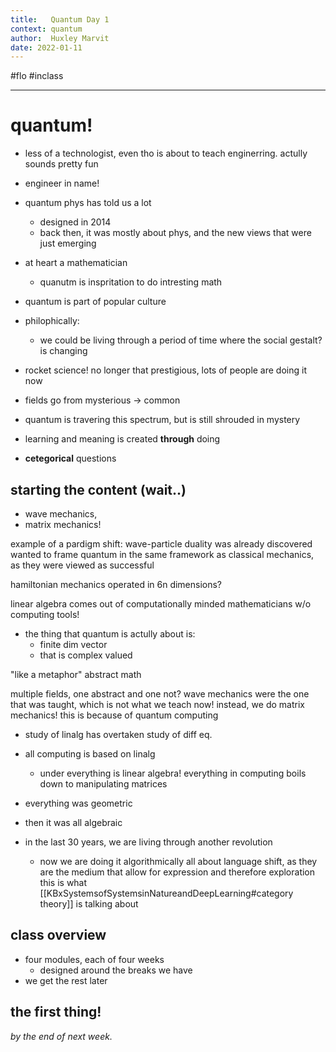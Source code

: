```yaml
---
title:   Quantum Day 1
context: quantum
author:  Huxley Marvit
date: 2022-01-11
---
```


#flo #inclass 

***

# quantum!


- less of a technologist, even tho is about to teach enginerring. actully sounds pretty fun
- engineer in name!

- quantum phys has told us a lot
	- designed in 2014
	- back then, it was mostly about phys, and the new views that were just emerging
- at heart a mathematician
	- quanutm is inspritation to do intresting math

- quantum is part of popular culture

- philophically:
	- we could be living through a period of time where the social gestalt? is changing

- rocket science! no longer that prestigious, lots of people are doing it now
- fields go from mysterious -> common
- quantum is travering this spectrum, but is still shrouded in mystery

- learning and meaning is created **through** doing


- **cetegorical** questions 


## starting the content (wait..)
- wave mechanics,
- matrix mechanics!

example of a pardigm shift:
wave-particle duality was already discovered
wanted to frame quantum in the same framework as classical mechanics, as they were viewed as successful

hamiltonian mechanics operated in 6n dimensions?

linear algebra comes out of computationally minded mathematicians w/o computing tools!

- the thing that quantum is actully about is:
	- finite dim vector
	- that is complex valued

"like a metaphor" abstract math 

multiple fields, one abstract and one not? 
wave mechanics were the one that was taught, which is not what we teach now!
instead, we do matrix mechanics! this is because of quantum computing 
- study of linalg has overtaken study of diff eq.
- all computing is based on linalg
	- under everything is linear algebra!
everything in computing boils down to manipulating matrices 


- everything was geometric
- then it was all algebraic
- in the last 30 years, we are living through another revolution
	- now we are doing it algorithmically
all about language shift, as they are the medium that allow for expression and therefore exploration
this is what [[KBxSystemsofSystemsinNatureandDeepLearning#category theory]] is talking about



## class overview
- four modules, each of four weeks
	- designed around the breaks we have
- we get the rest later


## the first thing!
*by the end of next week.*

















